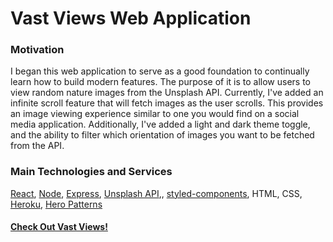 # Vast Views Web Application

### Motivation
I began this web application to serve as a good foundation to continually learn how to build modern features. The purpose of it is to allow users to view random nature images from the Unsplash API. Currently, I've added an infinite scroll feature that will fetch images as the user scrolls. This provides an image viewing experience similar to one you would find on a social media application. Additionally, I've added a light and dark theme toggle, and the ability to filter which orientation of images you want to be fetched from the API.

### Main Technologies and Services
[React](https://reactjs.org/), [Node](https://nodejs.org/en/), [Express](https://expressjs.com/), [Unsplash API](https://unsplash.com/developers),, [styled-components](https://styled-components.com/), HTML, CSS, [Heroku](https://www.heroku.com/what), [Hero Patterns](https://www.heropatterns.com/)

#### [Check Out Vast Views!](http://vastviews.herokuapp.com)
